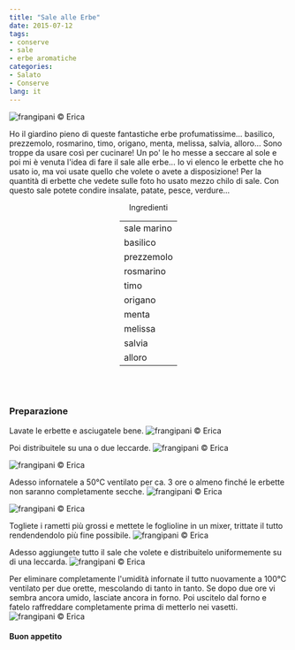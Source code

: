 ```yaml
---
title: "Sale alle Erbe"
date: 2015-07-12
tags:
- conserve
- sale
- erbe aromatiche
categories:
- Salato
- Conserve
lang: it
---
```

![](header.jpg "frangipani © Erica")

Ho il giardino pieno di queste fantastiche erbe profumatissime... basilico, prezzemolo, rosmarino, timo, origano, menta, melissa, salvia, alloro... Sono troppe da usare così per cucinare! Un po' le ho messe a seccare al sole e poi mi è venuta l'idea di fare il sale alle erbe... Io vi elenco le erbette che ho usato io, ma voi usate quello che volete o avete a disposizione! Per la quantità di erbette che vedete sulle foto ho usato mezzo chilo di sale. Con questo sale potete condire insalate, patate, pesce, verdure...

<div id="wrapper" style="text-align: center">
  <div id="yourdiv" style="display: inline-block;">
    <div class="ingredients">
      <div class="ingredients-title">Ingredienti</div>
      <table>
        <tbody>
          <tr>
            <td>sale marino</td>
          </tr>
          <tr>      
            <td>basilico</td>
          </tr>
          <tr>      
            <td>prezzemolo</td>
          </tr>
          <tr>
            <td>rosmarino</td>
          </tr>
          <tr>
            <td>timo</td>
          </tr>
          <tr>
            <td>origano</td>
          </tr>      
          <tr>
            <td>menta</td>
          </tr>
          <tr>      
            <td>melissa</td>
          </tr>
          <tr>      
            <td>salvia</td>
          </tr>
          <tr>      
            <td>alloro</td>   
          </tr>
        </tbody>
      </table>
      <br></br>
    </div>
  </div>
</div>


<h3>
  <font color="grey">
    <i class="fa fa-cogs"></i>
  </font> Preparazione
</h3>

Lavate le erbette e asciugatele bene.
![](erbette.jpg "frangipani © Erica")

Poi distribuitele su una o due leccarde.
![](teglia1.jpg "frangipani © Erica")

![](teglia2.jpg "frangipani © Erica")

Adesso infornatele a 50°C ventilato per ca. 3 ore o almeno finché le erbette non saranno completamente secche.
![](essiccate1.jpg "frangipani © Erica")

![](essiccate2.jpg "frangipani © Erica")

Togliete i rametti più grossi e mettete le foglioline in un mixer, trittate il tutto rendendendolo più fine possibile.
![](tritate.jpg "frangipani © Erica")

Adesso aggiungete tutto il sale che volete e distribuitelo uniformemente su di una leccarda.
![](mescolato.jpg "frangipani © Erica")

Per eliminare completamente l'umidità infornate il tutto nuovamente a 100°C ventilato per due orette, mescolando di tanto in tanto. Se dopo due ore vi sembra ancora umido, lasciate ancora in forno. Poi uscitelo dal forno e fatelo raffreddare completamente prima di metterlo nei vasetti.
![](risultato.jpg "frangipani © Erica")

<h4>Buon appetito
  <font color="red">
    <i class="fa fa-smile-o"></i>
  </font>
</h4>
